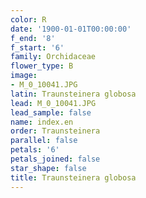 ```yaml
---
color: R
date: '1900-01-01T00:00:00'
f_end: '8'
f_start: '6'
family: Orchidaceae
flower_type: B
image:
- M_0_10041.JPG
latin: Traunsteinera globosa
lead: M_0_10041.JPG
lead_sample: false
name: index.en
order: Traunsteinera
parallel: false
petals: '6'
petals_joined: false
star_shape: false
title: Traunsteinera globosa
---
```

